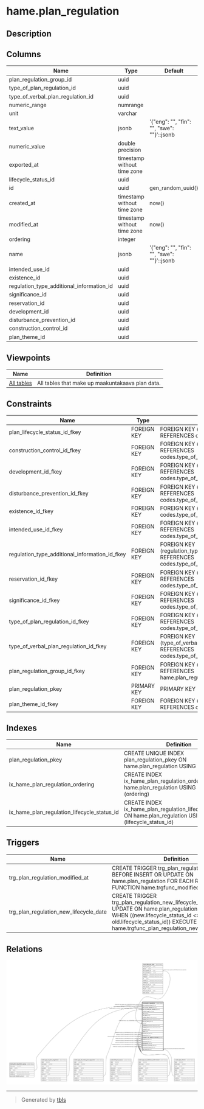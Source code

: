 # hame.plan_regulation

## Description

## Columns

| Name | Type | Default | Nullable | Children | Parents | Comment |
| ---- | ---- | ------- | -------- | -------- | ------- | ------- |
| plan_regulation_group_id | uuid |  | false |  | [hame.plan_regulation_group](hame.plan_regulation_group.md) |  |
| type_of_plan_regulation_id | uuid |  | false |  | [codes.type_of_plan_regulation](codes.type_of_plan_regulation.md) |  |
| type_of_verbal_plan_regulation_id | uuid |  | true |  | [codes.type_of_verbal_plan_regulation](codes.type_of_verbal_plan_regulation.md) |  |
| numeric_range | numrange |  | true |  |  |  |
| unit | varchar |  | true |  |  |  |
| text_value | jsonb | '{"eng": "", "fin": "", "swe": ""}'::jsonb | false |  |  |  |
| numeric_value | double precision |  | true |  |  |  |
| exported_at | timestamp without time zone |  | true |  |  |  |
| lifecycle_status_id | uuid |  | false |  | [codes.lifecycle_status](codes.lifecycle_status.md) |  |
| id | uuid | gen_random_uuid() | false | [hame.lifecycle_date](hame.lifecycle_date.md) |  |  |
| created_at | timestamp without time zone | now() | false |  |  |  |
| modified_at | timestamp without time zone | now() | false |  |  |  |
| ordering | integer |  | true |  |  |  |
| name | jsonb | '{"eng": "", "fin": "", "swe": ""}'::jsonb | false |  |  |  |
| intended_use_id | uuid |  | true |  | [codes.type_of_additional_information](codes.type_of_additional_information.md) |  |
| existence_id | uuid |  | true |  | [codes.type_of_additional_information](codes.type_of_additional_information.md) |  |
| regulation_type_additional_information_id | uuid |  | true |  | [codes.type_of_additional_information](codes.type_of_additional_information.md) |  |
| significance_id | uuid |  | true |  | [codes.type_of_additional_information](codes.type_of_additional_information.md) |  |
| reservation_id | uuid |  | true |  | [codes.type_of_additional_information](codes.type_of_additional_information.md) |  |
| development_id | uuid |  | true |  | [codes.type_of_additional_information](codes.type_of_additional_information.md) |  |
| disturbance_prevention_id | uuid |  | true |  | [codes.type_of_additional_information](codes.type_of_additional_information.md) |  |
| construction_control_id | uuid |  | true |  | [codes.type_of_additional_information](codes.type_of_additional_information.md) |  |
| plan_theme_id | uuid |  | true |  | [codes.plan_theme](codes.plan_theme.md) |  |

## Viewpoints

| Name | Definition |
| ---- | ---------- |
| [All tables](viewpoint-0.md) | All tables that make up maakuntakaava plan data. |

## Constraints

| Name | Type | Definition |
| ---- | ---- | ---------- |
| plan_lifecycle_status_id_fkey | FOREIGN KEY | FOREIGN KEY (lifecycle_status_id) REFERENCES codes.lifecycle_status(id) |
| construction_control_id_fkey | FOREIGN KEY | FOREIGN KEY (construction_control_id) REFERENCES codes.type_of_additional_information(id) |
| development_id_fkey | FOREIGN KEY | FOREIGN KEY (development_id) REFERENCES codes.type_of_additional_information(id) |
| disturbance_prevention_id_fkey | FOREIGN KEY | FOREIGN KEY (disturbance_prevention_id) REFERENCES codes.type_of_additional_information(id) |
| existence_id_fkey | FOREIGN KEY | FOREIGN KEY (existence_id) REFERENCES codes.type_of_additional_information(id) |
| intended_use_id_fkey | FOREIGN KEY | FOREIGN KEY (intended_use_id) REFERENCES codes.type_of_additional_information(id) |
| regulation_type_additional_information_id_fkey | FOREIGN KEY | FOREIGN KEY (regulation_type_additional_information_id) REFERENCES codes.type_of_additional_information(id) |
| reservation_id_fkey | FOREIGN KEY | FOREIGN KEY (reservation_id) REFERENCES codes.type_of_additional_information(id) |
| significance_id_fkey | FOREIGN KEY | FOREIGN KEY (significance_id) REFERENCES codes.type_of_additional_information(id) |
| type_of_plan_regulation_id_fkey | FOREIGN KEY | FOREIGN KEY (type_of_plan_regulation_id) REFERENCES codes.type_of_plan_regulation(id) |
| type_of_verbal_plan_regulation_id_fkey | FOREIGN KEY | FOREIGN KEY (type_of_verbal_plan_regulation_id) REFERENCES codes.type_of_verbal_plan_regulation(id) |
| plan_regulation_group_id_fkey | FOREIGN KEY | FOREIGN KEY (plan_regulation_group_id) REFERENCES hame.plan_regulation_group(id) |
| plan_regulation_pkey | PRIMARY KEY | PRIMARY KEY (id) |
| plan_theme_id_fkey | FOREIGN KEY | FOREIGN KEY (plan_theme_id) REFERENCES codes.plan_theme(id) |

## Indexes

| Name | Definition |
| ---- | ---------- |
| plan_regulation_pkey | CREATE UNIQUE INDEX plan_regulation_pkey ON hame.plan_regulation USING btree (id) |
| ix_hame_plan_regulation_ordering | CREATE INDEX ix_hame_plan_regulation_ordering ON hame.plan_regulation USING btree (ordering) |
| ix_hame_plan_regulation_lifecycle_status_id | CREATE INDEX ix_hame_plan_regulation_lifecycle_status_id ON hame.plan_regulation USING btree (lifecycle_status_id) |

## Triggers

| Name | Definition |
| ---- | ---------- |
| trg_plan_regulation_modified_at | CREATE TRIGGER trg_plan_regulation_modified_at BEFORE INSERT OR UPDATE ON hame.plan_regulation FOR EACH ROW EXECUTE FUNCTION hame.trgfunc_modified_at() |
| trg_plan_regulation_new_lifecycle_date | CREATE TRIGGER trg_plan_regulation_new_lifecycle_date BEFORE UPDATE ON hame.plan_regulation FOR EACH ROW WHEN ((new.lifecycle_status_id <> old.lifecycle_status_id)) EXECUTE FUNCTION hame.trgfunc_plan_regulation_new_lifecycle_date() |

## Relations

![er](hame.plan_regulation.svg)

---

> Generated by [tbls](https://github.com/k1LoW/tbls)
